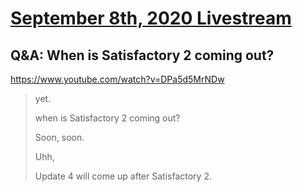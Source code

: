 # [September 8th, 2020 Livestream](../2020-09-08.md)
## Q&A: When is Satisfactory 2 coming out?
https://www.youtube.com/watch?v=DPa5d5MrNDw
> yet.
>
> when is Satisfactory 2 coming out?
>
> Soon, soon.
>
> Uhh,
>
> Update 4 will come up after Satisfactory 2.
>
